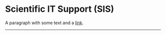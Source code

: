 # Scientific IT Support (SIS)

A paragraph with some text and a [link](https://congineer.com).

---
